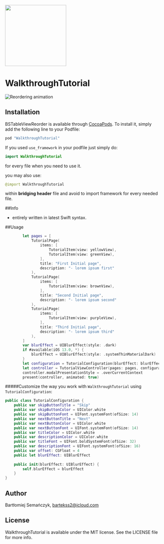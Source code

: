 <img src="Assets/icon.png" width="200"><br />

# WalkthroughTutorial

![Reordering animation](Assets/example.gif)

## Installation

BSTableViewReorder is available through [CocoaPods](http://cocoapods.org). To install
it, simply add the following line to your Podfile:

```ruby
pod "WalkthroughTutorial"
```

If you used `use_framework` in your podfile just simply do:

```Swift
import WalkthroughTutorial

```

for every file when you need to use it.

you may also use:

```Swift
@import WalkthroughTutorial

```

within **bridging header** file and avoid to import framework for every needed file.


##Info

- entirely written in latest Swift syntax.

##Usage

```Swift
        let pages = [
            TutorialPage(
                items: [
                    TutorialItem(view: yellowView),
                    TutorialItem(view: greenView),
                ],
                title: "First Initial page",
                description: "- lorem ipsum first"
            ),
            TutorialPage(
                items: [
                    TutorialItem(view: brownView),
                ],
                title: "Second Initial page",
                description: "- lorem ipsum second"
            ),
            TutorialPage(
                items: [
                    TutorialItem(view: purpleView),
                ],
                title: "Third Initial page",
                description: "- lorem ipsum third"
            ),
        ]
        var blurEffect = UIBlurEffect(style: .dark)
        if #available(iOS 13.0, *) {
            blurEffect = UIBlurEffect(style: .systemThinMaterialDark)
        }
        let configuration = TutorialConfiguration(blurEffect: blurEffect)
        let controller = TutorialViewController(pages: pages, configuration: configuration)
        controller.modalPresentationStyle = .overCurrentContext
        present(controller, animated: true)
```

#####Customize the way you work with `WalkthroughTutorial` using `TutorialConfiguration`:

```Swift
public class TutorialConfiguration {
    public var skipButtonTitle = "Skip"
    public var skipButtonColor = UIColor.white
    public var skipButtonFont = UIFont.systemFont(ofSize: 14)
    public var nextButtonTitle = "Next"
    public var nextButtonColor = UIColor.white
    public var nextButtonFont = UIFont.systemFont(ofSize: 14)
    public var titleColor = UIColor.white
    public var descriptionColor = UIColor.white
    public var titleFont = UIFont.boldSystemFont(ofSize: 32)
    public var descriptionFont = UIFont.systemFont(ofSize: 16)
    public var offset: CGFloat = 4
    public let blurEffect: UIBlurEffect
    
    public init(blurEffect: UIBlurEffect) {
        self.blurEffect = blurEffect
    }
}
```


## Author

Bartłomiej Semańczyk, bartekss2@icloud.com

## License

WalkthroughTutorial is available under the MIT license. See the LICENSE file for more info.
